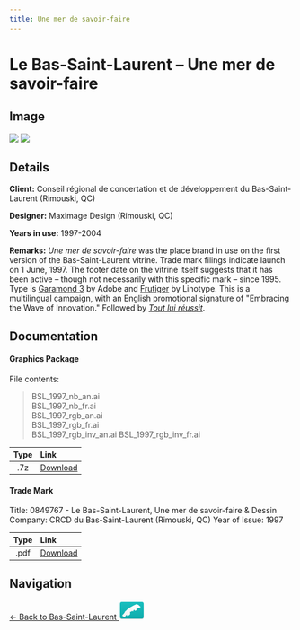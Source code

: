 ```yaml
---
title: Une mer de savoir-faire
---
```


# Le Bas-Saint-Laurent – Une mer de savoir-faire

## Image

<img src="https://f001.backblazeb2.com/b2api/v1/b2_download_file_by_id?fileId=4_z28c49eac21252eda5eb50012_f112e29f9fe5c35ee_d20181023_m121741_c001_v0001106_t0044" class="focus-image">

<img src="https://f001.backblazeb2.com/b2api/v1/b2_download_file_by_id?fileId=4_z28c49eac21252eda5eb50012_f115391eca08cc2f6_d20181023_m121741_c001_v0001038_t0027" class="focus-image">

## Details

**Client:** Conseil régional de concertation et de développement du Bas-Saint-Laurent (Rimouski, QC)

**Designer:** Maximage Design (Rimouski, QC)

**Years in use:** 1997-2004

**Remarks:** *Une mer de savoir-faire* was the place brand in use on the first version of the Bas-Saint-Laurent vitrine. Trade mark filings indicate launch on 1 June, 1997. The footer date on the vitrine itself suggests that it has been active – though not necessarily with this specific mark – since 1995. Type is [Garamond 3](https://www.myfonts.com/fonts/adobe/garamond-3/) by Adobe and [Frutiger](https://www.linotype.com/1270238/frutiger-family.html) by Linotype. This is a multilingual campaign, with an English promotional signature of "Embracing the Wave of Innovation." Followed by [*Tout lui réussit*](TLR.html).

## Documentation

#### Graphics Package

File contents:
> BSL_1997_nb_an.ai  
> BSL_1997_nb_fr.ai  
> BSL_1997_rgb_an.ai  
> BSL_1997_rgb_fr.ai  
> BSL_1997_rgb_inv_an.ai
> BSL_1997_rgb_inv_fr.ai

| Type | Link |
| :---: | :--- |
| .7z | [Download](https://f001.backblazeb2.com/file/nation-branding-now/NA/CA/QC/01/BSL_1997.7z) |

#### Trade Mark
Title: 0849767 - Le Bas-Saint-Laurent, Une mer de savoir-faire & Dessin
Company: CRCD du Bas-Saint-Laurent (Rimouski, QC)
Year of Issue: 1997

| Type | Link |
| :---: | :--- |
| .pdf | [Download](https://f001.backblazeb2.com/file/nation-branding-now/NA/CA/QC/01/BSL_trademark.pdf) |

## Navigation

[← Back to Bas-Saint-Laurent <img src="../../../../images/FlagKit/NA/CA/QC/01/01@2x.png" class="flagkit">](../01.html)
